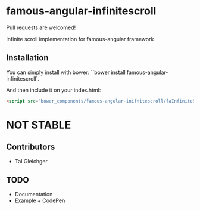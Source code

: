famous-angular-infinitescroll
=====================

Pull requests are welcomed!

Infinite scroll implementation for famous-angular framework

## Installation

You can simply install with bower:
``bower install famous-angular-infinitescroll`.

And then include it on your index.html:

```html
<script src="bower_components/famous-angular-inifnitescroll/faInfiniteScroll.js"></script>
```

NOT STABLE
=============

## Contributors

- Tal Gleichger

## TODO

- Documentation
- Example + CodePen
